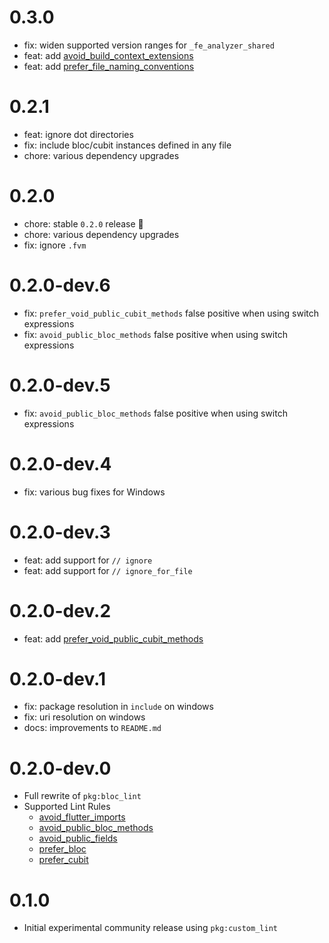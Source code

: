 # 0.3.0

- fix: widen supported version ranges for `_fe_analyzer_shared`
- feat: add [avoid_build_context_extensions](https://bloclibrary.dev/lint-rules/avoid_build_context_extensions)
- feat: add [prefer_file_naming_conventions](https://bloclibrary.dev/lint-rules/prefer_file_naming_conventions)

# 0.2.1

- feat: ignore dot directories
- fix: include bloc/cubit instances defined in any file
- chore: various dependency upgrades

# 0.2.0

- chore: stable `0.2.0` release 🎉
- chore: various dependency upgrades
- fix: ignore `.fvm`

# 0.2.0-dev.6

- fix: `prefer_void_public_cubit_methods` false positive when using switch expressions
- fix: `avoid_public_bloc_methods` false positive when using switch expressions

# 0.2.0-dev.5

- fix: `avoid_public_bloc_methods` false positive when using switch expressions

# 0.2.0-dev.4

- fix: various bug fixes for Windows

# 0.2.0-dev.3

- feat: add support for `// ignore`
- feat: add support for `// ignore_for_file`

# 0.2.0-dev.2

- feat: add [prefer_void_public_cubit_methods](https://bloclibrary.dev/lint-rules/prefer_void_public_cubit_methods)

# 0.2.0-dev.1

- fix: package resolution in `include` on windows
- fix: uri resolution on windows
- docs: improvements to `README.md`

# 0.2.0-dev.0

- Full rewrite of `pkg:bloc_lint`
- Supported Lint Rules
  - [avoid_flutter_imports](https://bloclibrary.dev/lint-rules/avoid_flutter_imports)
  - [avoid_public_bloc_methods](https://bloclibrary.dev/lint-rules/avoid_public_bloc_methods)
  - [avoid_public_fields](https://bloclibrary.dev/lint-rules/avoid_public_fields)
  - [prefer_bloc](https://bloclibrary.dev/lint-rules/prefer_bloc)
  - [prefer_cubit](https://bloclibrary.dev/lint-rules/prefer_cubit)

# 0.1.0

- Initial experimental community release using `pkg:custom_lint`
